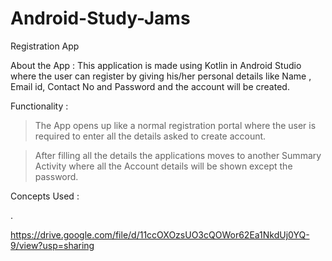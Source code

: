 # Android-Study-Jams

Registration App
 
 About the App :
This application is made using Kotlin in Android Studio where the user can register by giving his/her personal details like Name , Email id, Contact No and Password  and the account will be created. 

Functionality :
 
> The App opens up like a normal registration portal where the user is required to enter all the details asked to create account.

> After filling all the details the applications moves to another Summary Activity where all the Account details will be shown except the password.

Concepts Used :
 
 . 
 

https://drive.google.com/file/d/11ccOXOzsUO3cQOWor62Ea1NkdUj0YQ-9/view?usp=sharing
